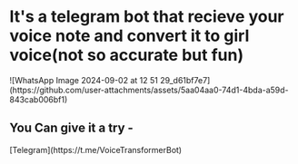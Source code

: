 <h1>It's a telegram bot that recieve your voice note and convert it to girl voice(not so accurate but fun)</h1>
![WhatsApp Image 2024-09-02 at 12 51 29_d61bf7e7](https://github.com/user-attachments/assets/5aa04aa0-74d1-4bda-a59d-843cab006bf1)

<h2>You Can give it a try - </h2> [Telegram](https://t.me/VoiceTransformerBot)
